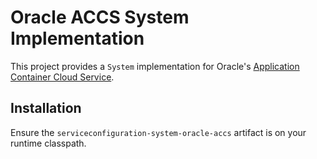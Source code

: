 # Oracle ACCS System Implementation

This project provides a `System` implementation for Oracle's
[Application Container Cloud Service](https://cloud.oracle.com/acc).

## Installation

Ensure the `serviceconfiguration-system-oracle-accs` artifact is on
your runtime classpath.

